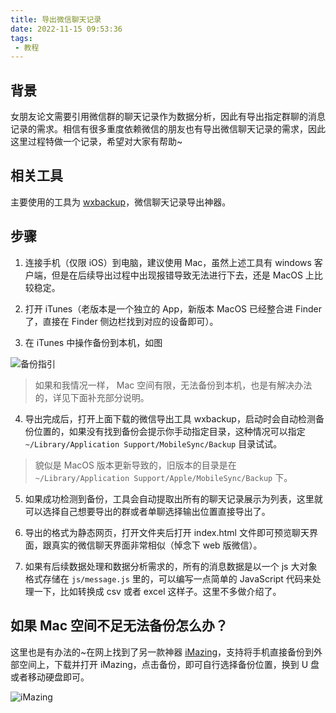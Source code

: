 ```yaml
---
title: 导出微信聊天记录
date: 2022-11-15 09:53:36
tags:
 - 教程
---
```


## 背景

  女朋友论文需要引用微信群的聊天记录作为数据分析，因此有导出指定群聊的消息记录的需求。相信有很多重度依赖微信的朋友也有导出微信聊天记录的需求，因此这里过程特做一个记录，希望对大家有帮助~

<!-- more -->

## 相关工具

  主要使用的工具为 [wxbackup](http://wxbackup.imxfd.com/)，微信聊天记录导出神器。

## 步骤

1. 连接手机（仅限 iOS）到电脑，建议使用 Mac，虽然上述工具有 windows 客户端，但是在后续导出过程中出现报错导致无法进行下去，还是 MacOS 上比较稳定。

2. 打开 iTunes（老版本是一个独立的 App，新版本 MacOS 已经整合进 Finder 了，直接在 Finder 侧边栏找到对应的设备即可）。

3. 在 iTunes 中操作备份到本机，如图

![备份指引](https://xiaohaoxing-1257815318.cos.ap-chengdu.myqcloud.com/%E5%A4%87%E4%BB%BD%E6%8C%87%E5%BC%95.png)
 > 如果和我情况一样， Mac 空间有限，无法备份到本机，也是有解决办法的，详见下面补充部分说明。

4. 导出完成后，打开上面下载的微信导出工具 wxbackup，启动时会自动检测备份位置的，如果没有找到备份会提示你手动指定目录，这种情况可以指定 `~/Library/Application Support/MobileSync/Backup` 目录试试。

 > 貌似是 MacOS 版本更新导致的，旧版本的目录是在 `~/Library/Application Support/Apple/MobileSync/Backup` 下。

5.  如果成功检测到备份，工具会自动提取出所有的聊天记录展示为列表，这里就可以选择自己想要导出的群或者单聊选择输出位置直接导出了。

6.  导出的格式为静态网页，打开文件夹后打开 index.html 文件即可预览聊天界面，跟真实的微信聊天界面非常相似（悼念下 web 版微信）。

7. 如果有后续数据处理和数据分析需求的，所有的消息数据是以一个 js 大对象格式存储在 `js/message.js` 里的，可以编写一点简单的 JavaScript 代码来处理一下，比如转换成 csv 或者 excel 这样子。这里不多做介绍了。


## 如果 Mac 空间不足无法备份怎么办？

  这里也是有办法的~在网上找到了另一款神器 [iMazing](https://imazing.com/)，支持将手机直接备份到外部空间上，下载并打开 iMazing，点击备份，即可自行选择备份位置，换到 U 盘或者移动硬盘即可。

![iMazing](https://xiaohaoxing-1257815318.cos.ap-chengdu.myqcloud.com/iMazing.png)
